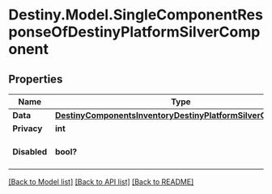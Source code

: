 # Destiny.Model.SingleComponentResponseOfDestinyPlatformSilverComponent

## Properties

Name | Type | Description | Notes
------------ | ------------- | ------------- | -------------
**Data** | [**DestinyComponentsInventoryDestinyPlatformSilverComponent**](DestinyComponentsInventoryDestinyPlatformSilverComponent.md) |  | [optional] 
**Privacy** | **int** |  | [optional] 
**Disabled** | **bool?** | If true, this component is disabled. | [optional] 

[[Back to Model list]](../README.md#documentation-for-models) [[Back to API list]](../README.md#documentation-for-api-endpoints) [[Back to README]](../README.md)

